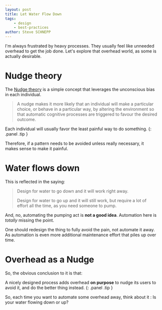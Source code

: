 ```yaml
---
layout: post
title: Let Water Flow Down
tags:
    - design
    - best-practices
author: Steve SCHNEPP
---
```


I'm always frustrated by heavy processes. They usually feel like unneeded
overhead to get the job done. Let's explore that overhead world, as some is
actually desirable.

# Nudge theory

The [Nudge theory](https://en.wikipedia.org/wiki/Nudge_theory) is a simple
concept that leverages the unconscious bias in each individual.

> A nudge makes it more likely that an individual will make a particular
> choice, or behave in a particular way, by altering the environment so that
> automatic cognitive processes are triggered to favour the desired outcome.

Each individual will usually favor the least painful way to do something.
{: .panel .tip }

Therefore, if a pattern needs to be avoided unless really necessary, it makes
sense to make it painful.

# Water flows down

This is reflected in the saying:

> Design for water to go down and it will work right away.
>
> Design for water to go up and it will still work, but require a lot of effort
> all the time, as you need someone to pump.

And, no, automating the pumping act is **not a good idea**. Automation here is
*totally* missing the point.

One should redesign the thing to fully avoid the pain, not automate it away. As
automation is even more additional maintenance effort that piles up over time.

# Overhead as a Nudge

So, the obvious conclusion to it is that:

A nicely designed process adds overhead **on purpose** to nudge its users to
avoid it, and do the better thing instead.
{: .panel .tip }

So, each time you want to automate some overhead away, think about it : Is your
water flowing down or up?
